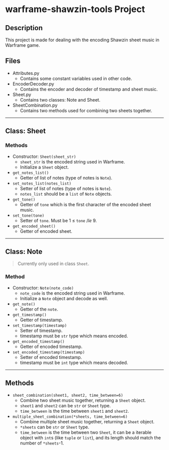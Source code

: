 # warframe-shawzin-tools Project

## Description
This project is made for dealing with the encoding Shawzin sheet music in Warframe game.

## Files
* Attributes.py
  * Contains some constant variables used in other code.
* EncoderDecoder.py
  * Contains the encoder and decoder of timestamp and sheet music.
* Sheet.py
  * Contains two classes: Note and Sheet.
* SheetCombination.py
  * Contains two methods used for combining two sheets together.

---

## Class: Sheet
### Methods
* Constructor: `Sheet(sheet_str)`
  * `sheet_str` is the encoded string used in Warframe.
  * Initialize a `Sheet` object.
* `get_notes_list()`
  * Getter of list of notes (type of notes is `Note`).
* `set_notes_list(notes_list)`
  * Setter of list of notes (type of notes is `Note`).
  * `notes_list` should be a `list` of `Note` objects.
* `get_tone()`
  * Getter of `tone` which is the first character of the encoded sheet music.
* `set_tone(tone)`
  * Setter of `tone`. Must be 1 $\le$ `tone` $/le$ 9.
* `get_encoded_sheet()`
  * Getter of encoded sheet.

---

## Class: Note
> Currently only used in class `Sheet`. 
### Method
* Constructor: `Note(note_code)`
  * `note_code` is the encoded string used in Warframe.
  * Initialize a `Note` object and decode as well.
* `get_note()`
  * Getter of the `note`.
* `get_timestamp()`
  * Getter of timestamp.
* `set_timestamp(timestamp)`
  * Setter of timestamp.
  * timestamp must be `str` type which means encoded.
* `get_encoded_timestamp()`
  * Getter of encoded timestamp.
* `set_encoded_timestamp(timestamp)`
  * Setter of encoded timestamp.
  * timestamp must be `int` type which means decoded.
---
## Methods
* `sheet_combination(sheet1, sheet2, time_between=6)`
  * Combine two sheet music together, returning a `Sheet` object.
  * `sheet1` and `sheet2` can be `str` or `Sheet` type.
  * `time_between` is the time between `sheet1` and `sheet2`.
* `multiple_sheet_combination(*sheets, time_between=6)`
  * Combine multiple sheet music together, returning a `Sheet` object.
  * `*sheets` can be `str` or `Sheet` type.
  * `time_between` is the time between two `Sheet`, it can be a iterable object with `int`s (like `tuple` or `list`), and its length should match the number of `*sheets`-1.
